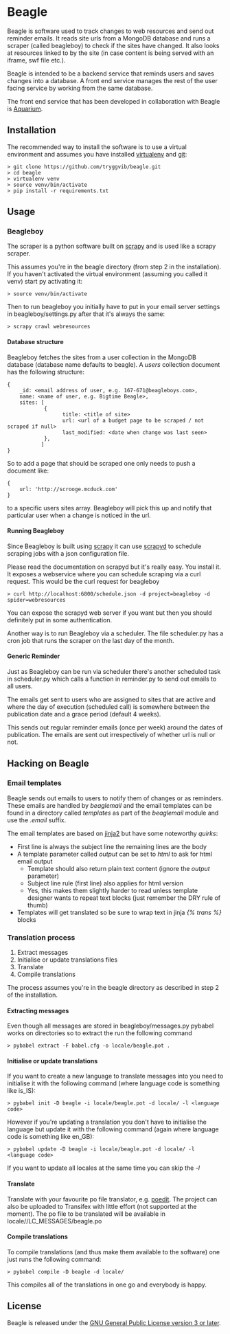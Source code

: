 # Beagle

Beagle is software used to track changes to web resources and send out reminder emails. It reads site urls from a MongoDB database and runs a scraper (called beagleboy) to check if the sites have changed. It also looks at resources linked to by the site (in case content is being served with an iframe, swf file etc.).

Beagle is intended to be a backend service that reminds users and saves changes into a database. A front end service manages the rest of the user facing service by working from the same database.

The front end service that has been developed in collaboration with Beagle is [Aquarium](http://github.com/okfn/aquarium).

## Installation

The recommended way to install the software is to use a virtual environment and assumes you have installed [virtualenv](http://www.virtualenv.org/) and [git](http://git-scm.com/):

    > git clone https://github.com/tryggvib/beagle.git
    > cd beagle
    > virtualenv venv
    > source venv/bin/activate
    > pip install -r requirements.txt

## Usage

### Beagleboy

The scraper is a python software built on [scrapy](http://scrapy.org) and is used like a scrapy scraper.

This assumes you're in the beagle directory (from step 2 in the installation). If you haven't activated the virtual environment (assuming you called it venv) start py activating it:

    > source venv/bin/activate

Then to run beagleboy you initially have to put in your email server settings in beagleboy/settings.py after that it's always the same:

    > scrapy crawl webresources

#### Database structure

Beagleboy fetches the sites from a user collection in the MongoDB database (database name defaults to beagle). A *users* collection document has the following structure:

    {
        _id: <email address of user, e.g. 167-671@beagleboys.com>,
        name: <name of user, e.g. Bigtime Beagle>,
        sites: [
                {
                      title: <title of site>
                      url: <url of a budget page to be scraped / not scraped if null>
                      last_modified: <date when change was last seen>
                },
               ]
    }

So to add a page that should be scraped one only needs to push a document like:

    {
        url: 'http://scrooge.mcduck.com'
    }

to a specific users sites array. Beagleboy will pick this up and notify that particular user when a change is noticed in the url.

#### Running Beagleboy

Since Beagleboy is built using [scrapy](http://scrapy.org) it can use [scrapyd](http://scrapyd.readthedocs.org/en/latest/) to schedule scraping jobs with a json configuration file.

Please read the documentation on scrapyd but it's really easy. You install it. It exposes a webservice where you can schedule scraping via a curl request. This would be the curl request for beagleboy

    > curl http://localhost:6800/schedule.json -d project=beagleboy -d spider=webresources

You can expose the scrapyd web server if you want but then you should definitely put in some authentication.

Another way is to run Beagleboy via a scheduler. The file scheduler.py has a cron job that runs the scraper on the last day of the month.

#### Generic Reminder

Just as Beagleboy can be run via scheduler there's another scheduled task in scheduler.py which calls a function in reminder.py to send out emails to all users.

The emails get sent to users who are assigned to sites that are active and where the day of execution (scheduled call) is somewhere between the publication date and a grace period (default 4 weeks).

This sends out regular reminder emails (once per week) around the dates of publication. The emails are sent out irrespectively of whether url is null or not.

## Hacking on Beagle

### Email templates

Beagle sends out emails to users to notify them of changes or as reminders. These emails are handled by *beaglemail* and the email templates can be found in a directory called *templates* as part of the *beaglemail* module and use the *.email* suffix.

The email templates are based on [jinja2](http://jinja.pocoo.org/2/) but have some noteworthy *quirks*:

* First line is always the subject line the remaining lines are the body
* A template parameter called *output* can be set to *html* to ask for html email output
    * Template should also return plain text content (ignore the *output* parameter)
    * Subject line rule (first line) also applies for html version
    * Yes, this makes them slightly harder to read unless template designer wants to repeat text blocks (just remember the DRY rule of thumb)
* Templates will get translated so be sure to wrap text in jinja *{% trans %}* blocks

### Translation process

1. Extract messages
2. Initialise or update translations files
3. Translate
4. Compile translations

The process assumes you're in the beagle directory as described in step 2 of the installation.

#### Extracting messages

Even though all messages are stored in beagleboy/messages.py pybabel works on directories so to extract the run the following command

    > pybabel extract -F babel.cfg -o locale/beagle.pot .

#### Initialise or update translations

If you want to create a new language to translate messages into you need to initialise it with the following command (where language code is something like is_IS):

    > pybabel init -D beagle -i locale/beagle.pot -d locale/ -l <language code>

However if you're updating a translation you don't have to initialise the language but update it with the following command (again where language code is something like en_GB):

    > pybabel update -D beagle -i locale/beagle.pot -d locale/ -l <language code>

If you want to update all locales at the same time you can skip the *-l <language code>*

#### Translate

Translate with your favourite po file translator, e.g. [poedit](http://www.poedit.net/). The project can also be uploaded to Transifex with little effort (not supported at the moment). The po file to be translated will be available in locale/<language code>/LC_MESSAGES/beagle.po

#### Compile translations

To compile translations (and thus make them available to the software) one just runs the following command:

    > pybabel compile -D beagle -d locale/

This compiles all of the translations in one go and everybody is happy.

## License

Beagle is released under the [GNU General Public License version 3 or later](http://www.gnu.org/licenses/).
